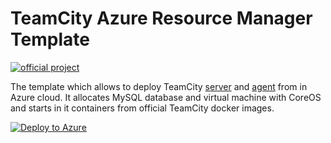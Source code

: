 # TeamCity Azure Resource Manager Template

[![official project](http://jb.gg/badges/incubator.svg)](https://confluence.jetbrains.com/display/ALL/JetBrains+on+GitHub)

The template which allows to deploy TeamCity [server](https://hub.docker.com/r/jetbrains/teamcity-server/) and [agent](https://hub.docker.com/r/jetbrains/teamcity-agent/) from in Azure cloud. It allocates MySQL database and virtual machine with CoreOS and starts in it containers from official TeamCity docker images.

[![Deploy to Azure](https://azuredeploy.net/deploybutton.svg)](https://portal.azure.com/#create/Microsoft.Template/uri/https%3A%2F%2Fraw.githubusercontent.com%2Fdtretyakov%2Fteamcity-azure-template%2Fmaster%2Fazuredeploy.json) 
